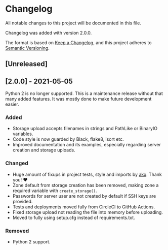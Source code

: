 # Changelog
All notable changes to this project will be documented in this file.

Changelog was added with version 2.0.0.

The format is based on [Keep a Changelog](https://keepachangelog.com/en/1.0.0/),
and this project adheres to [Semantic Versioning](https://semver.org/spec/v2.0.0.html).

## [Unreleased]

## [2.0.0] - 2021-05-05

Python 2 is no longer supported. This is a maintenance release without
that many added features. It was mostly done to make future development easier.

### Added
- Storage upload accepts filenames in strings and PathLike or BinaryIO variables.
- Code style is now guarded by Black, flake8, isort etc.
- Improved documentation and its examples, especially regarding server creation and storage uploads.

### Changed
- Huge amount of fixups in project tests, style and imports by [akx](https://github.com/akx). Thank you! :heart:
- Zone default from storage creation has been removed, making zone a required variable with `create_storage()`.
- Passwords for server user are not created by default if SSH keys are provided.
- Tests and deployments moved fully from CircleCI to GitHub Actions.
- Fixed storage upload not reading the file into memory before uploading.
- Moved to fully using setup.cfg instead of requirements.txt.

### Removed
- Python 2 support.
